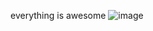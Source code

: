 everything is awesome
![image](https://i.pinimg.com/736x/0e/b2/ec/0eb2ec2bfa1e50c3c70e9d3000bb1f59.jpg)

